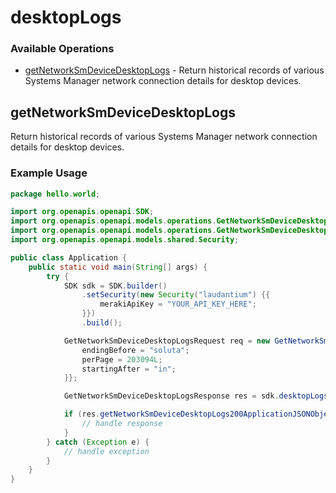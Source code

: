 # desktopLogs

### Available Operations

* [getNetworkSmDeviceDesktopLogs](#getnetworksmdevicedesktoplogs) - Return historical records of various Systems Manager network connection details for desktop devices.

## getNetworkSmDeviceDesktopLogs

Return historical records of various Systems Manager network connection details for desktop devices.

### Example Usage

```java
package hello.world;

import org.openapis.openapi.SDK;
import org.openapis.openapi.models.operations.GetNetworkSmDeviceDesktopLogsRequest;
import org.openapis.openapi.models.operations.GetNetworkSmDeviceDesktopLogsResponse;
import org.openapis.openapi.models.shared.Security;

public class Application {
    public static void main(String[] args) {
        try {
            SDK sdk = SDK.builder()
                .setSecurity(new Security("laudantium") {{
                    merakiApiKey = "YOUR_API_KEY_HERE";
                }})
                .build();

            GetNetworkSmDeviceDesktopLogsRequest req = new GetNetworkSmDeviceDesktopLogsRequest("fuga", "voluptatem") {{
                endingBefore = "soluta";
                perPage = 203094L;
                startingAfter = "in";
            }};            

            GetNetworkSmDeviceDesktopLogsResponse res = sdk.desktopLogs.getNetworkSmDeviceDesktopLogs(req);

            if (res.getNetworkSmDeviceDesktopLogs200ApplicationJSONObjects != null) {
                // handle response
            }
        } catch (Exception e) {
            // handle exception
        }
    }
}
```
